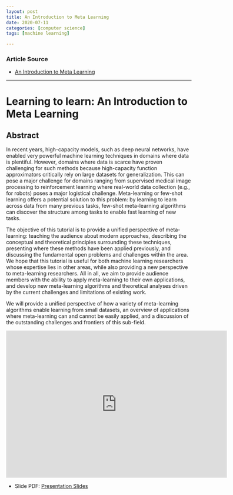 ```yaml
---
layout: post
title: An Introduction to Meta Learning
date: 2020-07-11
categories: [computer science]
tags: [machine learning]

---
```


### Article Source
* [An Introduction to Meta Learning](https://www.youtube.com/watch?v=ByeRnmHJ-uk)

----


# Learning to learn: An Introduction to Meta Learning


## Abstract

In recent years, high-capacity models, such as deep neural networks, have enabled very powerful machine learning techniques in domains where data is plentiful. However, domains where data is scarce have proven challenging for such methods because high-capacity function approximators critically rely on large datasets for generalization. This can pose a major challenge for domains ranging from supervised medical image processing to reinforcement learning where real-world data collection (e.g., for robots) poses a major logistical challenge. Meta-learning or few-shot learning offers a potential solution to this problem: by learning to learn across data from many previous tasks, few-shot meta-learning algorithms can discover the structure among tasks to enable fast learning of new tasks. 

The objective of this tutorial is to provide a unified perspective of meta-learning: teaching the audience about modern approaches, describing the conceptual and theoretical principles surrounding these techniques, presenting where these methods have been applied previously, and discussing the fundamental open problems and challenges within the area. We hope that this tutorial is useful for both machine learning researchers whose expertise lies in other areas, while also providing a new perspective to meta-learning researchers. All in all, we aim to provide audience members with the ability to apply meta-learning to their own applications, and develop new meta-learning algorithms and theoretical analyses driven by the current challenges and limitations of existing work. 

We will provide a unified perspective of how a variety of meta-learning algorithms enable learning from small datasets, an overview of applications where meta-learning can and cannot be easily applied, and a discussion of the outstanding challenges and frontiers of this sub-field.

<iframe width="600" height="400" src="https://www.youtube.com/embed/ByeRnmHJ-uk" frameborder="0" allow="accelerometer; autoplay; encrypted-media; gyroscope; picture-in-picture" allowfullscreen></iframe>

* Slide PDF: [Presentation Slides](https://www.youtube.com/redirect?v=ByeRnmHJ-uk&redir_token=QUFFLUhqbmRqVVVJTEw5VFFhU29iNmJWNWV3TnBTVTNJUXxBQ3Jtc0ttODh3WWFnSnJQRXRYLWcwNXFoTDBQV0NnUGYyM2ZucVV0ZEo5WGtFa2NZMFRyWnk5MEpzODNfSXhiUEN3UDdnWUpWamZiNEM5ZzhWbGVLMW8yd21UbEktYjNlLTFYYWNnbXdXcXhwQUVuUEVmRVR5Zw%3D%3D&event=video_description&q=https%3A%2F%2Fdrive.google.com%2Ffile%2Fd%2F1DuHyotdwEAEhmuHQWwRosdiVBVGm8uYx%2Fview)


